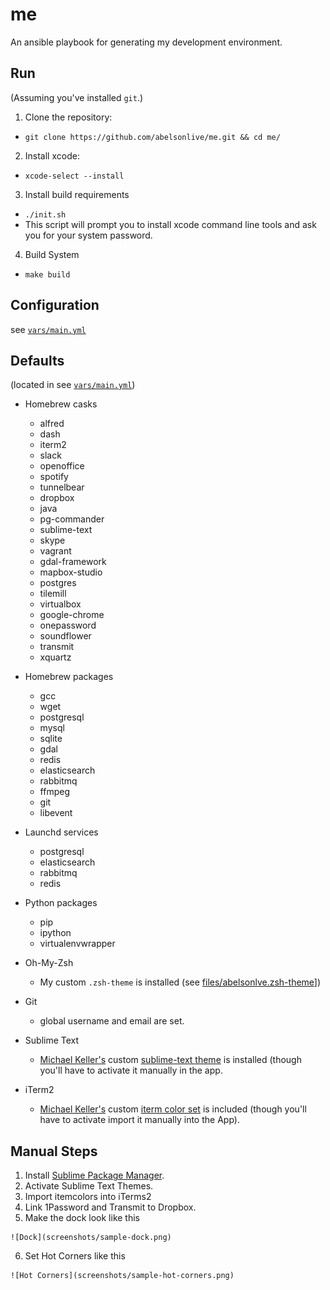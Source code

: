 # me

An ansible playbook for generating my development environment.

## Run
(Assuming you've installed `git`.)

1. Clone the repository:
  - `git clone https://github.com/abelsonlive/me.git && cd me/`

2. Install xcode:
  - `xcode-select --install`
  
3. Install build requirements
  - `./init.sh`
  - This script will prompt you to install xcode command line tools and ask you for your system password.

4. Build System
  - `make build`

## Configuration 

see [`vars/main.yml`](vars/mail.yml)

## Defaults

(located in see [`vars/main.yml`](vars/mail.yml))

* Homebrew casks

  - alfred
  - dash
  - iterm2
  - slack
  - openoffice
  - spotify
  - tunnelbear
  - dropbox
  - java
  - pg-commander
  - sublime-text
  - skype
  - vagrant
  - gdal-framework
  - mapbox-studio
  - postgres
  - tilemill
  - virtualbox
  - google-chrome
  - onepassword
  - soundflower
  - transmit
  - xquartz

* Homebrew packages

  - gcc 
  - wget 
  - postgresql
  - mysql
  - sqlite
  - gdal
  - redis
  - elasticsearch 
  - rabbitmq 
  - ffmpeg
  - git
  - libevent

* Launchd services

  - postgresql
  - elasticsearch
  - rabbitmq 
  - redis 

* Python packages 

  - pip
  - ipython
  - virtualenvwrapper

* Oh-My-Zsh 

  - My custom `.zsh-theme` is installed (see [files/abelsonlve.zsh-theme](files/abelsonlve.zsh-theme)])

* Git 
  - global username and email are set.

* Sublime Text 

  - [Michael Keller's](http://twitter.com/mhkeller) custom [sublime-text theme](git://github.com/mhkeller/spacegray.git) is installed (though you'll have to activate it manually in the app.

* iTerm2 

  - [Michael Keller's](http://twitter.com/mhkeller) custom [iterm color set](files/SpaceGrayEighties.itermcolors) is included (though you'll have to activate import it manually into the App).


## Manual Steps

  1. Install [Sublime Package Manager](http://sublime.wbond.net/installation).
  2. Activate Sublime Text Themes.
  3. Import itemcolors into iTerms2
  4. Link 1Password and Transmit to Dropbox.
  5. Make the dock look like this

    ![Dock](screenshots/sample-dock.png)

  6. Set Hot Corners like this

    ![Hot Corners](screenshots/sample-hot-corners.png)


